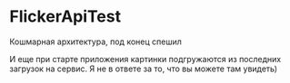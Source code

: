 # FlickerApiTest

Кошмарная архитектура, под конец спешил

И еще при старте приложения картинки подгружаются из последних загрузок на сервис. Я не в ответе за то, что вы можете там увидеть)
